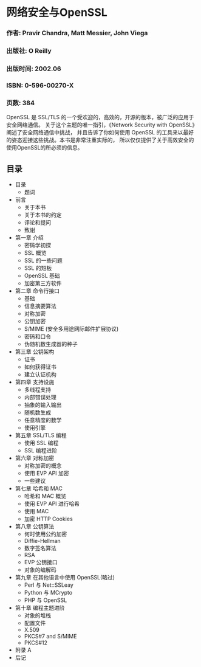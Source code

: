 # 网络安全与OpenSSL

### 作者: Pravir Chandra, Matt Messier, John Viega

### 出版社: O Reilly

### 出版时间: 2002.06

### ISBN: 0-596-00270-X

### 页数: 384

OpenSSL 是 SSL/TLS 的一个受欢迎的，高效的，开源的版本，被广泛的应用于安全网络通信。
关于这个主题的唯一指引，《Network Security with OpenSSL》阐述了安全网络通信中挑战，
并且告诉了你如何使用 OpenSSL 的工具来以最好的姿态迎接这些挑战。本书是非常注重实际的，
所以仅仅提供了关于高效安全的使用OpenSSL的所必须的信息。


## 目录
* 目录
	* 题词
* 前言
	* 关于本书
	* 关于本书的约定
	* 评论和提问
	* 致谢
* 第一章 介绍
	* 密码学初探
	* SSL 概览
	* SSL 的一些问题
	* SSL 的短板
	* OpenSSL 基础
	* 加密第三方软件
* 第二章 命令行接口
	* 基础
	* 信息摘要算法
	* 对称加密
	* 公钥加密
	* S/MIME (安全多用途网际邮件扩展协议)
	* 密码和口令
	* 伪随机数生成器的种子
* 第三章 公钥架构
	* 证书
	* 如何获得证书
	* 建立认证机构
* 第四章 支持设施
	* 多线程支持
	* 内部错误处理
	* 抽象的输入输出
	* 随机数生成
	* 任意精度的数学
	* 使用引擎
* 第五章 SSL/TLS 编程
	* 使用 SSL 编程
	* SSL 编程进阶
* 第六章 对称加密
	* 对称加密的概念
	* 使用 EVP API 加密
	* 一些建议
* 第七章 哈希和 MAC
	* 哈希和 MAC 概览
	* 使用 EVP API 进行哈希
	* 使用 MAC
	* 加密 HTTP Cookies
* 第八章 公钥算法
	* 何时使用公约加密
	* Diffie-Hellman
	* 数字签名算法
	* RSA
	* EVP 公钥接口
	* 对象的编解码
* 第九章 在其他语言中使用 OpenSSL(略过)
	* Perl 与 Net::SSLeay
	* Python 与 MCrypto
	* PHP 与 OpenSSL
* 第十章 编程主题进阶
	* 对象的堆栈
	* 配置文件
	* X.509
	* PKCS#7 and S/MIME
	* PKCS#12
* 附录 A
* 后记

